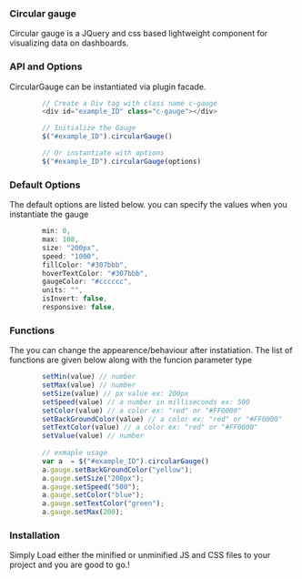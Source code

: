 ### Circular gauge
Circular gauge is a JQuery and css based lightweight component for visualizing data on dashboards.

### API and Options
CircularGauge can be instantiated via plugin facade.
```javascript
        // Create a Div tag with class name c-gauge
        <div id="example_ID" class="c-gauge"></div>

        // Initialize the Gauge
        $("#example_ID").circularGauge()

        // Or instantiate with options
        $("#example_ID").circularGauge(options)
```
### Default Options
The default options are listed below. you can specify the values when you instantiate the gauge
```javascript
        min: 0,
        max: 100,
        size: "200px",
        speed: "1000",
        fillColor: "#307bbb",
        hoverTextColor: "#307bbb",
        gaugeColor: "#cccccc",
        units: "",
        isInvert: false,
        responsive: false,
```
### Functions
The you can change the appearence/behaviour after instatiation. The list of functions are given below along with the funcion parameter type

```javascript
        setMin(value) // number
        setMax(value) // number
        setSize(value) // px value ex: 200px
        setSpeed(value) // a number in milliseconds ex: 500
        setColor(value) // a color ex: "red" or "#FF0000"
        setBackGroundColor(value) // a color ex: "red" or "#FF0000"
        setTextColor(value) // a color ex: "red" or "#FF0000"
        setValue(value) // number
        
        // exmaple usage
        var a  = $("#example_ID").circularGauge()
        a.gauge.setBackGroundColor("yellow");
        a.gauge.setSize("200px");
        a.gauge.setSpeed("500");
        a.gauge.setColor("blue");
        a.gauge.setTextColor("green");
        a.gauge.setMax(200);
```

### Installation
Simply Load either the minified or unminified JS and CSS files to your project and you are good to go.!
